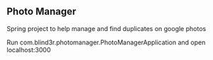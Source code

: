 ## Photo Manager
Spring project to help manage and find duplicates on google photos

Run com.blind3r.photomanager.PhotoManagerApplication and open localhost:3000
